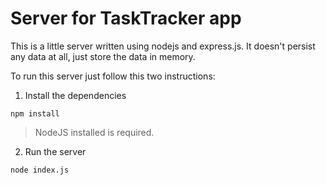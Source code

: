 # Server for TaskTracker app

This is a little server written using nodejs and express.js. It doesn't persist any data at all, just store the data in memory.

To run this server just follow this two instructions:

1. Install the dependencies
```
npm install
```
> NodeJS installed is required.

2. Run the server
```
node index.js
```


